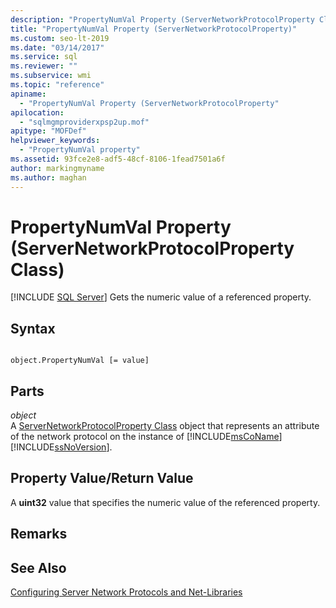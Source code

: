 ```yaml
---
description: "PropertyNumVal Property (ServerNetworkProtocolProperty Class)"
title: "PropertyNumVal Property (ServerNetworkProtocolProperty)"
ms.custom: seo-lt-2019
ms.date: "03/14/2017"
ms.service: sql
ms.reviewer: ""
ms.subservice: wmi
ms.topic: "reference"
apiname: 
  - "PropertyNumVal Property (ServerNetworkProtocolProperty"
apilocation: 
  - "sqlmgmproviderxpsp2up.mof"
apitype: "MOFDef"
helpviewer_keywords: 
  - "PropertyNumVal property"
ms.assetid: 93fce2e8-adf5-48cf-8106-1fead7501a6f
author: markingmyname
ms.author: maghan
---
```

# PropertyNumVal Property (ServerNetworkProtocolProperty Class)
[!INCLUDE [SQL Server](../../../includes/applies-to-version/sqlserver.md)]
  Gets the numeric value of a referenced property.  
  
## Syntax  
  
```  
  
object.PropertyNumVal [= value]  
```  
  
## Parts  
 *object*  
 A [ServerNetworkProtocolProperty Class](../../../relational-databases/wmi-provider-configuration-classes/servernetworkprotocolproperty-class/servernetworkprotocolproperty-class.md) object that represents an attribute of the network protocol on the instance of [!INCLUDE[msCoName](../../../includes/msconame-md.md)] [!INCLUDE[ssNoVersion](../../../includes/ssnoversion-md.md)].  
  
## Property Value/Return Value  
 A **uint32** value that specifies the numeric value of the referenced property.  
  
## Remarks  
  
## See Also  
 [Configuring Server Network Protocols and Net-Libraries](https://msdn.microsoft.com/library/ms177485\(v=sql.100\).aspx)  
  
  
